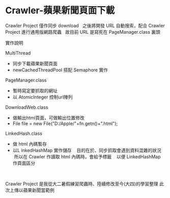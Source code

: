 # Crawler-蘋果新聞頁面下載

Crawler Project 僅作同步 download  
之後將開發 URL 自動搜索，配合 Crawler Project 進行通用版網路爬蟲  
故目前 URL 是寫死在 PageManager.class 裏頭  
  
  
實作說明
  
  
MultiThread
- 同步下載蘋果新聞頁面
- newCachedThreadPool 搭配 Semaphore 實作  
  
  
PageManager.class
- 暫時寫定要抓取的網址
- 以 AtomicInteger 控制url陣列  
  
  
DownloadWeb.class
- 做輸出html頁面，可做輸出位置修改
- File file = new File("D:/Apple/"+fn.getn()+".html");  
  
  
LinkedHash.class
- 做 html 內碼暫存  
- 以L inkedHashMap 實作儲存  
  目的在於、同步抓取會遇到資料混雜的狀況  
  所以在 Crawler 作讀取 html 內碼時，會給予標籤  
  以便 LinkedHashMap 作頁面區分  
  
  
    
Crawler Project 是我從大二暑假練習爬蟲時、陸續修改至今(大四)的學習整理
此次上傳以蘋果新聞當範例
